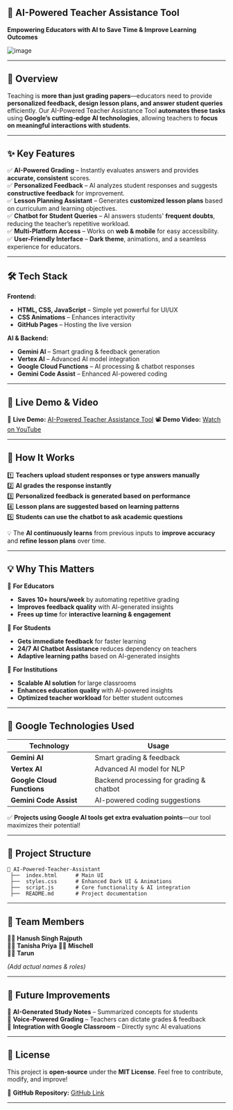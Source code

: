 ## **📌 AI-Powered Teacher Assistance Tool**  
**Empowering Educators with AI to Save Time & Improve Learning Outcomes**  

![image](https://github.com/user-attachments/assets/8d49831d-be18-444f-be2a-7aab5dd7af8a)
  
---

## **📖 Overview**  

Teaching is **more than just grading papers**—educators need to provide **personalized feedback, design lesson plans, and answer student queries** efficiently. Our AI-Powered Teacher Assistance Tool **automates these tasks** using **Google’s cutting-edge AI technologies**, allowing teachers to **focus on meaningful interactions with students**.  

---

## **✨ Key Features**  

✅ **AI-Powered Grading** – Instantly evaluates answers and provides **accurate, consistent** scores.  
✅ **Personalized Feedback** – AI analyzes student responses and suggests **constructive feedback** for improvement.  
✅ **Lesson Planning Assistant** – Generates **customized lesson plans** based on curriculum and learning objectives.  
✅ **Chatbot for Student Queries** – AI answers students' **frequent doubts**, reducing the teacher’s repetitive workload.  
✅ **Multi-Platform Access** – Works on **web & mobile** for easy accessibility.  
✅ **User-Friendly Interface** – **Dark theme**, animations, and a seamless experience for educators.  

---

## **🛠️ Tech Stack**  

**Frontend:**  
- **HTML, CSS, JavaScript** – Simple yet powerful for UI/UX  
- **CSS Animations** – Enhances interactivity  
- **GitHub Pages** – Hosting the live version  

**AI & Backend:**  
- **Gemini AI** – Smart grading & feedback generation  
- **Vertex AI** – Advanced AI model integration  
- **Google Cloud Functions** – AI processing & chatbot responses  
- **Gemini Code Assist** – Enhanced AI-powered coding  

---

## **🎥 Live Demo & Video**  

🔗 **Live Demo:** [AI-Powered Teacher Assistance Tool](https://yourproject.github.io/)
📽️ **Demo Video:** [Watch on YouTube](https://youtu.be/demo_video_link)   

---

## **📜 How It Works**  

1️⃣ **Teachers upload student responses or type answers manually**  
2️⃣ **AI grades the response instantly**  
3️⃣ **Personalized feedback is generated based on performance**  
4️⃣ **Lesson plans are suggested based on learning patterns**  
5️⃣ **Students can use the chatbot to ask academic questions**  

💡 The **AI continuously learns** from previous inputs to **improve accuracy** and **refine lesson plans** over time.  

---

## **💡 Why This Matters**  

🎯 **For Educators**  
- **Saves 10+ hours/week** by automating repetitive grading  
- **Improves feedback quality** with AI-generated insights  
- **Frees up time** for **interactive learning & engagement**  

🎯 **For Students**  
- **Gets immediate feedback** for faster learning  
- **24/7 AI Chatbot Assistance** reduces dependency on teachers  
- **Adaptive learning paths** based on AI-generated insights  

🎯 **For Institutions**  
- **Scalable AI solution** for large classrooms  
- **Enhances education quality** with AI-powered insights  
- **Optimized teacher workload** for better student outcomes  

---

## **🚀 Google Technologies Used**  

| **Technology** | **Usage** |
|---------------|----------|
| **Gemini AI** | Smart grading & feedback |
| **Vertex AI** | Advanced AI model for NLP |
| **Google Cloud Functions** | Backend processing for grading & chatbot |
| **Gemini Code Assist** | AI-powered coding suggestions |

✅ **Projects using Google AI tools get extra evaluation points**—our tool maximizes their potential!  

---

## **📂 Project Structure**  

```
📁 AI-Powered-Teacher-Assistant
 ├──  index.html      # Main UI
 ├──  styles.css      # Enhanced Dark UI & Animations
 ├──  script.js       # Core functionality & AI integration
 ├──  README.md       # Project documentation
```

---

## **👥 Team Members**  

👨‍💻 **Hanush Singh Rajputh**   
👨‍💻 **Tanisha Priya** 
👩‍💻 **Mischell**  
👨‍💻 **Tarun**  

*(Add actual names & roles)*  

---

## **📝 Future Improvements**  

🔹 **AI-Generated Study Notes** – Summarized concepts for students  
🔹 **Voice-Powered Grading** – Teachers can dictate grades & feedback  
🔹 **Integration with Google Classroom** – Directly sync AI evaluations  

---

## **📜 License**  

This project is **open-source** under the **MIT License**. Feel free to contribute, modify, and improve!  

📌 **GitHub Repository:** [GitHub Link](https://github.com/hanushrajputh/GoogleSolutionChallenge) 

---

